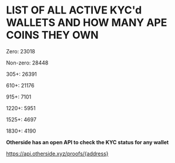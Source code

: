 # LIST OF ALL ACTIVE KYC'd WALLETS AND HOW MANY APE COINS THEY OWN

Zero: 23018

Non-zero: 28448

305+: 26391

610+: 21176

915+: 7101

1220+: 5951

1525+: 4697

1830+: 4190

**Otherside has an open API to check the KYC status for any wallet**

https://api.otherside.xyz/proofs/{address}
